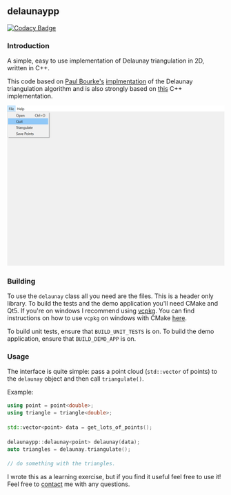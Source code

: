 ## delaunaypp
[![Codacy Badge](https://api.codacy.com/project/badge/Grade/28225b4a547447248d94fbeabe9b4148)](https://www.codacy.com/app/developerpaul123/delaunaypp?utm_source=github.com&amp;utm_medium=referral&amp;utm_content=DeveloperPaul123/delaunaypp&amp;utm_campaign=Badge_Grade)

### Introduction
A simple, easy to use implementation of Delaunay triangulation in 2D, written in C++. 

This code based on [Paul Bourke's](http://paulbourke.net/papers/) [implmentation](http://paulbourke.net/papers/triangulate/) of the Delaunay triangulation algorithm and is also strongly based on [this](https://github.com/Bl4ckb0ne/delaunay-triangulation) C++ implementation. 

![demo gif](https://github.com/DeveloperPaul123/delaunaypp/blob/master/media/demo.gif)

### Building
To use the `delaunay` class all you need are the files. This is a header only library. To build the tests and the demo application you'll need CMake and Qt5. If you're on windows I recommend using [vcpkg](https://github.com/Microsoft/vcpkg). You can find instructions on how to use `vcpkg` on windows with CMake [here](https://developerpaul123.github.io/c++/using-vcpkg-on-windows/).

To build unit tests, ensure that `BUILD_UNIT_TESTS` is on. To build the demo application, ensure that `BUILD_DEMO_APP` is on. 

### Usage
The interface is quite simple: pass a point cloud (`std::vector` of points) to the `delaunay` object and then call `triangulate()`.

Example:
````cpp
using point = point<double>;
using triangle = triangle<double>;

std::vector<point> data = get_lots_of_points();

delaunaypp::delaunay<point> delaunay(data);
auto triangles = delaunay.triangulate();

// do something with the triangles.
````

I wrote this as a learning exercise, but if you find it useful feel free to use it! Feel free to [contact](https://developerpaul123.github.io//about/) me with any questions. 
